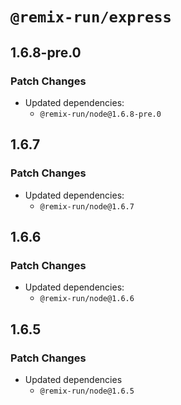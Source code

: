 # `@remix-run/express`

## 1.6.8-pre.0

### Patch Changes

- Updated dependencies:
  - `@remix-run/node@1.6.8-pre.0`

## 1.6.7

### Patch Changes

- Updated dependencies:
  - `@remix-run/node@1.6.7`

## 1.6.6

### Patch Changes

- Updated dependencies:
  - `@remix-run/node@1.6.6`

## 1.6.5

### Patch Changes

- Updated dependencies
  - `@remix-run/node@1.6.5`
